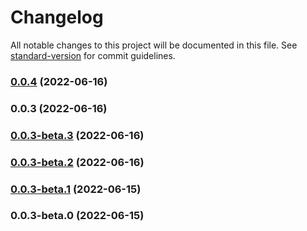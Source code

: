 # Changelog

All notable changes to this project will be documented in this file. See [standard-version](https://github.com/conventional-changelog/standard-version) for commit guidelines.

### [0.0.4](https://github.com/UltimateTournament/ArcadeJSClientSDK/compare/v0.0.3...v0.0.4) (2022-06-16)

### 0.0.3 (2022-06-16)

### [0.0.3-beta.3](https://github.com/UltimateTournament/ArcadeJSClientSDK/compare/v0.0.3-beta.2...v0.0.3-beta.3) (2022-06-16)

### [0.0.3-beta.2](https://github.com/UltimateTournament/ArcadeJSClientSDK/compare/v0.0.3-beta.1...v0.0.3-beta.2) (2022-06-16)

### [0.0.3-beta.1](https://github.com/UltimateTournament/ArcadeJSClientSDK/compare/v0.0.3-beta.0...v0.0.3-beta.1) (2022-06-15)

### 0.0.3-beta.0 (2022-06-15)
